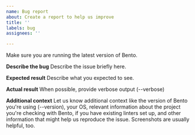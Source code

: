 ```yaml
---
name: Bug report
about: Create a report to help us improve
title: ''
labels: bug
assignees: ''

---
```


Make sure you are running the latest version of Bento.

**Describe the bug**
Describe the issue briefly here.

**Expected result**
Describe what you expected to see.

**Actual result**
When possible, provide verbose output (--verbose)

**Additional context**
Let us know additional context like the version of Bento you're using (--version), your OS, relevant information about the project you're checking with Bento, if you have existing linters set up, and other information that might help us reproduce the issue. Screenshots are usually helpful, too.
